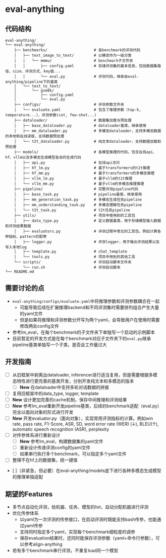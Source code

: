 # eval-anything

## 代码结构
```
eval-anything/
└── eval-anything/
    ├── benchmarks/                     # 各benchmark的评测代码
    │   ├── text_image_to_text/         # 以模态作为一级分类
    │   │   └── mmmu/                   # benchmark子文件夹
    │   │       ├── config.yaml         # 存储评测集的基本信息，包括数据集路径、size、评测方式、key值...
    │   │       └── eval.py             # 评测代码，继承自eval-anything/pipeline下的基类
    │   └── text_to_text/
    │       └── gsm8k/
    │           ├── config.yaml
    │           └── eval.py
    ├── configs/                        # 评测参数文件夹
    │   └── evaluate.yaml               # 包含了推理参数（top-k, temperature...）、评测参数(cot, few-shot...)
    ├── dataloader/                     # 数据集加载与预处理
    │   ├── base_dataloader.py          # dataloader基类，继承使用
    │   ├── mm_dataloader.py            # 多模态dataloader，支持多模态数据的本地和在线读取，支持数据预处理
    │   └── t2t_dataloader.py           # 纯文本dataloader，支持数据加载和预处理
    ├── models/                         # 各模型推理的代码，包含在线api、hf、vllm以及多模态生成模型各自的生成代码
    │   ├── api.py                      # 在线api访问
    │   ├── hf_lm.py                    # 基于transformers的t2t推理
    │   ├── hf_mm.py                    # 基于transformers的多模态推理
    │   ├── vllm_lm.py                  # 基于vllm的t2t推理
    │   └── vllm_mm.py                  # 基于vllm的多模态推理推理
    ├── pipeline/                       # 完整评测pipeline代码
    │   ├── base_task.py                # pipeline基类，继承使用
    │   ├── mm_generation_task.py       # 多模态生成任务pipeline
    │   ├── mm_understanding_task.py    # 多模态理解任务pipeline
    │   └── t2t_task.py                 # t2t任务pipeline
    ├── utils/                          # 项目中使用到的工具包
    │   ├── data_type.py                # 定义数据基类，用于存储模型输入数据和评测结果数据
    │   ├── evaluators.py               # 评测过程中常见的工具包，例如计算各种指标、pattern匹配等
    │   ├── logger.py                   # 评测logger，用于输出评测结果以及写入本地log
    │   ├── template.py                 # chat_template
    │   └── tools.py                    # 项目中用到的其他工具
    └── scripts/                        # 评测启动脚本文件夹
        └── run.sh                      # 评测启动脚本
└── README.md
```

## 需要讨论的点

- `eval-anything/configs/evaluate.yaml`中将推理参数和评测参数耦合在一起
    - 可能导致后续在扩展推理backend和不同评测集时需要排列组合产生大量的yaml文件
    - 但是如果将推理和评测参数分开写为两个yaml，会导致用户在使用时需要修改两处config文件
- 参考lm_eval，在每个benchmark的子文件夹下单独写一个启动的示例脚本
- 目前暂定的开发方式是在每个benchmark对应子文件夹下的`eval.py`继承pipeline基类单独写一个子类，是否会工作量过大

## 开发指南
- [ ] 从旧框架中剥离出dataloader, inferencer进行适当复用，但是需要根据多模态特性进行更完善的基类开发，分别开发纯文本和多模态的版本
    - [ ] **New** 在dataloader中支持多轮对话数据的拼接
- [ ] 复用旧框架中的data_type, logger, template
- [ ] **New** 设计更加完善的cache机制，保存中间推理和评测结果
- [ ] **New** 参考lm_eval重新开发pipeline基类，后续的benchmark适配（eval.py）完全以面向对象的形式进行开发
- [ ] **New** 开发evaluator.py（面向对象），实现常用评测指标的计算。例如win rate, pass rate, F1-Score, ASR, SD, word error rate (WER) (↓), BLEU(↑),  automatic speech recognition (ASR), perplexity
- [ ] 对传参体系进行重新设计
    - [ ] **New** 参考lm_eval，构建数据集的yaml文件
    - [ ] 重新设计传递评测config的yaml文件
    - [ ] 如果串行执行多个benchmark，可以指定多个yaml文件
- [ ] 整理不在hf上的数据集，统一键值
- [ ]（非紧急，但必要）在eval-anything/models底下进行各种多模态生成模型的推理单独适配

## 期望的Features

- 多节点自动化评测，给机器、任务、模型的list，自动分配机器进行评测
- 优化传参体系
    - 以yaml为一次评测的传参接口，在启动评测时既能支持bash传参，也能通过yaml传参
    - 支持同时指定多个yaml，实现每个benchmark细粒度的调参
    - 保存evaluation结果时，还同时能保存评测参数（yaml+命令行参数），可以参考align-anything
- 若有多个benchmark串行评测，不重复load同一个模型